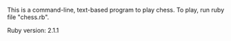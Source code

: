 This is a command-line, text-based program to play chess.
To play, run ruby file "chess.rb".

Ruby version: 2.1.1